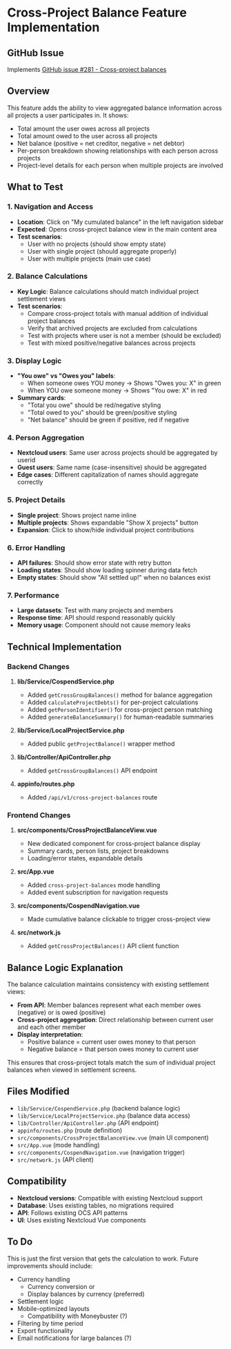 # Cross-Project Balance Feature Implementation

## GitHub Issue
Implements [GitHub issue #281 - Cross-project balances](https://github.com/julien-nc/cospend-nc/issues/281)

## Overview
This feature adds the ability to view aggregated balance information across all projects a user participates in. It shows:
- Total amount the user owes across all projects
- Total amount owed to the user across all projects  
- Net balance (positive = net creditor, negative = net debtor)
- Per-person breakdown showing relationships with each person across projects
- Project-level details for each person when multiple projects are involved

## What to Test

### 1. Navigation and Access
- **Location**: Click on "My cumulated balance" in the left navigation sidebar
- **Expected**: Opens cross-project balance view in the main content area
- **Test scenarios**:
  - User with no projects (should show empty state)
  - User with single project (should aggregate properly)
  - User with multiple projects (main use case)

### 2. Balance Calculations
- **Key Logic**: Balance calculations should match individual project settlement views
- **Test scenarios**:
  - Compare cross-project totals with manual addition of individual project balances
  - Verify that archived projects are excluded from calculations
  - Test with projects where user is not a member (should be excluded)
  - Test with mixed positive/negative balances across projects

### 3. Display Logic
- **"You owe" vs "Owes you" labels**: 
  - When someone owes YOU money → Shows "Owes you: X" in green
  - When YOU owe someone money → Shows "You owe: X" in red
- **Summary cards**:
  - "Total you owe" should be red/negative styling
  - "Total owed to you" should be green/positive styling
  - "Net balance" should be green if positive, red if negative

### 4. Person Aggregation
- **Nextcloud users**: Same user across projects should be aggregated by userid
- **Guest users**: Same name (case-insensitive) should be aggregated
- **Edge cases**: Different capitalization of names should aggregate correctly

### 5. Project Details
- **Single project**: Shows project name inline
- **Multiple projects**: Shows expandable "Show X projects" button
- **Expansion**: Click to show/hide individual project contributions

### 6. Error Handling
- **API failures**: Should show error state with retry button
- **Loading states**: Should show loading spinner during data fetch
- **Empty states**: Should show "All settled up!" when no balances exist

### 7. Performance
- **Large datasets**: Test with many projects and members
- **Response time**: API should respond reasonably quickly
- **Memory usage**: Component should not cause memory leaks

## Technical Implementation

### Backend Changes
1. **lib/Service/CospendService.php**
   - Added `getCrossGroupBalances()` method for balance aggregation
   - Added `calculateProjectDebts()` for per-project calculations  
   - Added `getPersonIdentifier()` for cross-project person matching
   - Added `generateBalanceSummary()` for human-readable summaries

2. **lib/Service/LocalProjectService.php**
   - Added public `getProjectBalance()` wrapper method

3. **lib/Controller/ApiController.php**
   - Added `getCrossGroupBalances()` API endpoint

4. **appinfo/routes.php**
   - Added `/api/v1/cross-project-balances` route

### Frontend Changes
1. **src/components/CrossProjectBalanceView.vue**
   - New dedicated component for cross-project balance display
   - Summary cards, person lists, project breakdowns
   - Loading/error states, expandable details

2. **src/App.vue**
   - Added `cross-project-balances` mode handling
   - Added event subscription for navigation requests

3. **src/components/CospendNavigation.vue**
   - Made cumulative balance clickable to trigger cross-project view

4. **src/network.js**
   - Added `getCrossProjectBalances()` API client function

## Balance Logic Explanation
The balance calculation maintains consistency with existing settlement views:

- **From API**: Member balances represent what each member owes (negative) or is owed (positive)
- **Cross-project aggregation**: Direct relationship between current user and each other member
- **Display interpretation**: 
  - Positive balance = current user owes money to that person
  - Negative balance = that person owes money to current user

This ensures that cross-project totals match the sum of individual project balances when viewed in settlement screens.

## Files Modified
- `lib/Service/CospendService.php` (backend balance logic)
- `lib/Service/LocalProjectService.php` (balance data access)
- `lib/Controller/ApiController.php` (API endpoint)
- `appinfo/routes.php` (route definition)
- `src/components/CrossProjectBalanceView.vue` (main UI component)
- `src/App.vue` (mode handling)
- `src/components/CospendNavigation.vue` (navigation trigger)
- `src/network.js` (API client)

## Compatibility
- **Nextcloud versions**: Compatible with existing Nextcloud support
- **Database**: Uses existing tables, no migrations required
- **API**: Follows existing OCS API patterns
- **UI**: Uses existing Nextcloud Vue components

## To Do
This is just the first version that gets the calculation to work. Future improvements should include:
- Currency handling
    - Currency conversion or
    - Display balances by currency (preferred)
- Settlement logic
- Mobile-optimized layouts
    - Compatibility with Moneybuster (?)
- Filtering by time period
- Export functionality
- Email notifications for large balances (?)
